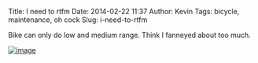 Title: I need to rtfm
Date: 2014-02-22 11:37
Author: Kevin
Tags: bicycle, maintenance, oh cock
Slug: i-need-to-rtfm

Bike can only do low and medium range. Think I fanneyed about too much.

[![image](/media/images/2014/02/wpid-wp-1393064729903.jpg "wp-1393064729903.jpg")](/media/images/2014/02/wpid-wp-1393064729903.jpg)
